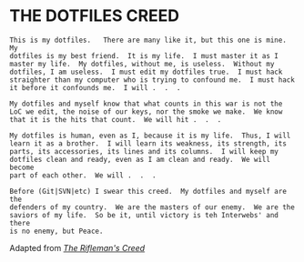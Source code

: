 THE DOTFILES CREED
=

    This is my dotfiles.   There are many like it, but this one is mine.  My
    dotfiles is my best friend.  It is my life.  I must master it as I
    master my life.  My dotfiles, without me, is useless.  Without my
    dotfiles, I am useless.  I must edit my dotfiles true.  I must hack
    straighter than my computer who is trying to confound me.  I must hack
    it before it confounds me.  I will .  .  .

    My dotfiles and myself know that what counts in this war is not the
    LoC we edit, the noise of our keys, nor the smoke we make.  We know
    that it is the hits that count.  We will hit .  .  .

    My dotfiles is human, even as I, because it is my life.  Thus, I will
    learn it as a brother.  I will learn its weakness, its strength, its
    parts, its accessories, its lines and its columns.  I will keep my
    dotfiles clean and ready, even as I am clean and ready.  We will become
    part of each other.  We will .  .  .

    Before (Git|SVN|etc) I swear this creed.  My dotfiles and myself are the
    defenders of my country.  We are the masters of our enemy.  We are the
    saviors of my life.  So be it, until victory is teh Interwebs' and there
    is no enemy, but Peace.

Adapted from _[The Rifleman's Creed](http://en.wikipedia.org/wiki/Rifleman%27s_Creed)_
